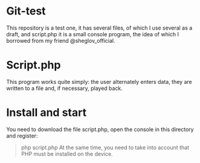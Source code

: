 # Git-test

This repository is a test one, it has several files, of which I use several as a draft, and script.php it is a small console program, the idea of which I borrowed from my friend @sheglov_official.

# Script.php

This program works quite simply: the user alternately enters data, they are written to a file and, if necessary, played back.

# Install and start

You need to download the file script.php, open the console in this directory and register:
> php script.php
At the same time, you need to take into account that PHP must be installed on the device.
